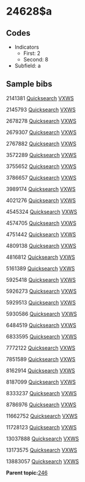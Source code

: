 # 24628$a

## Codes

-   Indicators
    -   First: 2
    -   Second: 8
-   Subfield: a

## Sample bibs

2141381 [Quicksearch](https://search.library.yale.edu/catalog/2141381) [VXWS](http://prodorbis.library.yale.edu:7014/vxws/GetHoldingsService?bibId=2141381)

2145793 [Quicksearch](https://search.library.yale.edu/catalog/2145793) [VXWS](http://prodorbis.library.yale.edu:7014/vxws/GetHoldingsService?bibId=2145793)

2678278 [Quicksearch](https://search.library.yale.edu/catalog/2678278) [VXWS](http://prodorbis.library.yale.edu:7014/vxws/GetHoldingsService?bibId=2678278)

2679307 [Quicksearch](https://search.library.yale.edu/catalog/2679307) [VXWS](http://prodorbis.library.yale.edu:7014/vxws/GetHoldingsService?bibId=2679307)

2767882 [Quicksearch](https://search.library.yale.edu/catalog/2767882) [VXWS](http://prodorbis.library.yale.edu:7014/vxws/GetHoldingsService?bibId=2767882)

3572289 [Quicksearch](https://search.library.yale.edu/catalog/3572289) [VXWS](http://prodorbis.library.yale.edu:7014/vxws/GetHoldingsService?bibId=3572289)

3755652 [Quicksearch](https://search.library.yale.edu/catalog/3755652) [VXWS](http://prodorbis.library.yale.edu:7014/vxws/GetHoldingsService?bibId=3755652)

3786657 [Quicksearch](https://search.library.yale.edu/catalog/3786657) [VXWS](http://prodorbis.library.yale.edu:7014/vxws/GetHoldingsService?bibId=3786657)

3989174 [Quicksearch](https://search.library.yale.edu/catalog/3989174) [VXWS](http://prodorbis.library.yale.edu:7014/vxws/GetHoldingsService?bibId=3989174)

4021276 [Quicksearch](https://search.library.yale.edu/catalog/4021276) [VXWS](http://prodorbis.library.yale.edu:7014/vxws/GetHoldingsService?bibId=4021276)

4545324 [Quicksearch](https://search.library.yale.edu/catalog/4545324) [VXWS](http://prodorbis.library.yale.edu:7014/vxws/GetHoldingsService?bibId=4545324)

4574705 [Quicksearch](https://search.library.yale.edu/catalog/4574705) [VXWS](http://prodorbis.library.yale.edu:7014/vxws/GetHoldingsService?bibId=4574705)

4751442 [Quicksearch](https://search.library.yale.edu/catalog/4751442) [VXWS](http://prodorbis.library.yale.edu:7014/vxws/GetHoldingsService?bibId=4751442)

4809138 [Quicksearch](https://search.library.yale.edu/catalog/4809138) [VXWS](http://prodorbis.library.yale.edu:7014/vxws/GetHoldingsService?bibId=4809138)

4816812 [Quicksearch](https://search.library.yale.edu/catalog/4816812) [VXWS](http://prodorbis.library.yale.edu:7014/vxws/GetHoldingsService?bibId=4816812)

5161389 [Quicksearch](https://search.library.yale.edu/catalog/5161389) [VXWS](http://prodorbis.library.yale.edu:7014/vxws/GetHoldingsService?bibId=5161389)

5925418 [Quicksearch](https://search.library.yale.edu/catalog/5925418) [VXWS](http://prodorbis.library.yale.edu:7014/vxws/GetHoldingsService?bibId=5925418)

5926273 [Quicksearch](https://search.library.yale.edu/catalog/5926273) [VXWS](http://prodorbis.library.yale.edu:7014/vxws/GetHoldingsService?bibId=5926273)

5929513 [Quicksearch](https://search.library.yale.edu/catalog/5929513) [VXWS](http://prodorbis.library.yale.edu:7014/vxws/GetHoldingsService?bibId=5929513)

5930586 [Quicksearch](https://search.library.yale.edu/catalog/5930586) [VXWS](http://prodorbis.library.yale.edu:7014/vxws/GetHoldingsService?bibId=5930586)

6484519 [Quicksearch](https://search.library.yale.edu/catalog/6484519) [VXWS](http://prodorbis.library.yale.edu:7014/vxws/GetHoldingsService?bibId=6484519)

6833595 [Quicksearch](https://search.library.yale.edu/catalog/6833595) [VXWS](http://prodorbis.library.yale.edu:7014/vxws/GetHoldingsService?bibId=6833595)

7772122 [Quicksearch](https://search.library.yale.edu/catalog/7772122) [VXWS](http://prodorbis.library.yale.edu:7014/vxws/GetHoldingsService?bibId=7772122)

7851589 [Quicksearch](https://search.library.yale.edu/catalog/7851589) [VXWS](http://prodorbis.library.yale.edu:7014/vxws/GetHoldingsService?bibId=7851589)

8162914 [Quicksearch](https://search.library.yale.edu/catalog/8162914) [VXWS](http://prodorbis.library.yale.edu:7014/vxws/GetHoldingsService?bibId=8162914)

8187099 [Quicksearch](https://search.library.yale.edu/catalog/8187099) [VXWS](http://prodorbis.library.yale.edu:7014/vxws/GetHoldingsService?bibId=8187099)

8333237 [Quicksearch](https://search.library.yale.edu/catalog/8333237) [VXWS](http://prodorbis.library.yale.edu:7014/vxws/GetHoldingsService?bibId=8333237)

8786976 [Quicksearch](https://search.library.yale.edu/catalog/8786976) [VXWS](http://prodorbis.library.yale.edu:7014/vxws/GetHoldingsService?bibId=8786976)

11662752 [Quicksearch](https://search.library.yale.edu/catalog/11662752) [VXWS](http://prodorbis.library.yale.edu:7014/vxws/GetHoldingsService?bibId=11662752)

11728123 [Quicksearch](https://search.library.yale.edu/catalog/11728123) [VXWS](http://prodorbis.library.yale.edu:7014/vxws/GetHoldingsService?bibId=11728123)

13037888 [Quicksearch](https://search.library.yale.edu/catalog/13037888) [VXWS](http://prodorbis.library.yale.edu:7014/vxws/GetHoldingsService?bibId=13037888)

13173575 [Quicksearch](https://search.library.yale.edu/catalog/13173575) [VXWS](http://prodorbis.library.yale.edu:7014/vxws/GetHoldingsService?bibId=13173575)

13883057 [Quicksearch](https://search.library.yale.edu/catalog/13883057) [VXWS](http://prodorbis.library.yale.edu:7014/vxws/GetHoldingsService?bibId=13883057)

**Parent topic:**[246](../../tags/246/246.md)

